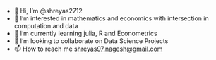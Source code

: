 - 👋 Hi, I’m @shreyas2712
- 👀 I’m interested in mathematics and economics with intersection in computation and data
- 🌱 I’m currently learning julia, R and Econometrics
- 💞️ I’m looking to collaborate on Data Science Projects
- 📫 How to reach me shreyas97.nagesh@gmail.com

<!---
shreyas2712/shreyas2712 is a ✨ special ✨ repository because its `README.md` (this file) appears on your GitHub profile.
You can click the Preview link to take a look at your changes.
--->
